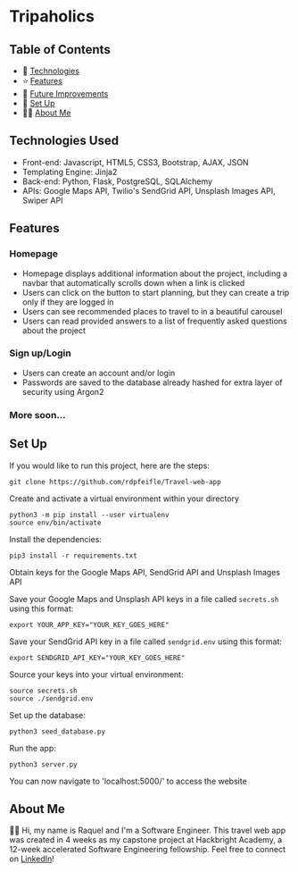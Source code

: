 # Tripaholics

## Table of Contents

- 🤖 [Technologies](#technologies-used)
- ⭐ [Features](#features)
- 🚀 [Future Improvements](#future-improvements)
- 📖 [Set Up](#set-up)
- 👩🏻 [About Me](#about-me)

## Technologies Used

- Front-end: Javascript, HTML5, CSS3, Bootstrap, AJAX, JSON
- Templating Engine: Jinja2
- Back-end: Python, Flask, PostgreSQL, SQLAlchemy
- APIs: Google Maps API, Twilio's SendGrid API, Unsplash Images API, Swiper API

## Features

### Homepage

- Homepage displays additional information about the project, including a navbar that automatically scrolls down when a link is clicked
- Users can click on the button to start planning, but they can create a trip only if they are logged in
- Users can see recommended places to travel to in a beautiful carousel
- Users can read provided answers to a list of frequently asked questions about the project

### Sign up/Login

- Users can create an account and/or login
- Passwords are saved to the database already hashed for extra layer of security using Argon2

### More soon...

## Set Up

If you would like to run this project, here are the steps:

```
git clone https://github.com/rdpfeifle/Travel-web-app
```

Create and activate a virtual environment within your directory

```
python3 -m pip install --user virtualenv
source env/bin/activate
```

Install the dependencies:

```
pip3 install -r requirements.txt
```

Obtain keys for the Google Maps API, SendGrid API and Unsplash Images API

Save your Google Maps and Unsplash API keys in a file called `secrets.sh` using this format:

```
export YOUR_APP_KEY="YOUR_KEY_GOES_HERE"
```

Save your SendGrid API key in a file called `sendgrid.env` using this format:

```
export SENDGRID_API_KEY="YOUR_KEY_GOES_HERE"
```

Source your keys into your virtual environment:

```
source secrets.sh
source ./sendgrid.env
```

Set up the database:

```
python3 seed_database.py
```

Run the app:

```
python3 server.py
```

You can now navigate to 'localhost:5000/' to access the website

## About Me

👩🏻 Hi, my name is Raquel and I'm a Software Engineer. This travel web app was created in 4 weeks as my capstone project at Hackbright Academy, a 12-week accelerated Software Engineering fellowship. Feel free to connect on [LinkedIn](https://www.linkedin.com/in/raqueldpfeifle/)!
